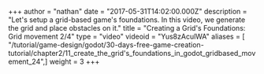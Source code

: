 +++
author = "nathan"
date = "2017-05-31T14:02:00.000Z"
description = "Let's setup a grid-based game's foundations. In this video, we generate the grid and place obstacles on it."
title = "Creating a Grid's Foundations: Grid movement 2/4"
type = "video"
videoid = "Yus8zAculWA"
aliases = [ "/tutorial/game-design/godot/30-days-free-game-creation-tutorial/chapter2/11_create_the_grid's_foundations_in_godot_gridbased_movement_24",]
weight = 3
+++

